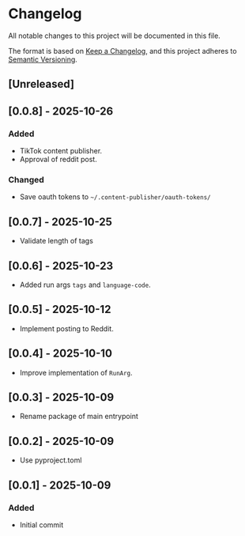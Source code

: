 # Changelog

All notable changes to this project will be documented in this file.

The format is based on [Keep a Changelog](https://keepachangelog.com/en/1.1.0/),
and this project adheres to [Semantic Versioning](https://semver.org/spec/v2.0.0.html).

## [Unreleased]

## [0.0.8] - 2025-10-26

### Added

- TikTok content publisher.
- Approval of reddit post.

### Changed

- Save oauth tokens to `~/.content-publisher/oauth-tokens/`

## [0.0.7] - 2025-10-25

- Validate length of tags

## [0.0.6] - 2025-10-23

- Added run args `tags` and `language-code`.

## [0.0.5] - 2025-10-12

- Implement posting to Reddit.

## [0.0.4] - 2025-10-10

- Improve implementation of `RunArg`.

## [0.0.3] - 2025-10-09

- Rename package of main entrypoint

## [0.0.2] - 2025-10-09

- Use pyproject.toml

## [0.0.1] - 2025-10-09

### Added

- Initial commit
